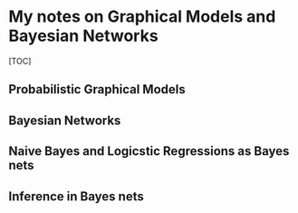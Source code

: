# My notes on Graphical Models and Bayesian Networks

[TOC]

## Probabilistic Graphical Models

## Bayesian Networks

## Naive Bayes and Logicstic Regressions as Bayes nets

## Inference in Bayes nets
